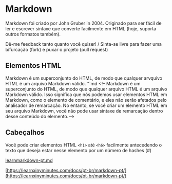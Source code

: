 # Markdown

Markdown foi criado por John Gruber in 2004. Originado para ser fácil de ler e escrever sintaxe que converte facilmente em HTML (hoje, suporta outros formatos também).

Dê-me feedback tanto quanto você quiser! / Sinta-se livre para fazer uma bifurcação (fork) e puxar o projeto (pull request)

## Elementos HTML

Markdown é um superconjunto do HTML, de modo que qualquer arvquivo HTML é um arquivo Markdown válido. “`md <!– Markdown é um superconjunto do HTML, de modo que qualquer arquivo HTML é um arquivo Markdown válido. Isso significa que nós podemos usar elementos HTML em Markdown, como o elemento de comentário, e eles não serão afetados pelo analisador de remarcação. No entanto, se você criar um elemento HTML em seu arquivo Markdown, você não pode usar sintaxe de remarcação dentro desse conteúdo do elemento.–>

## Cabeçalhos

Você pode criar elementos HTML `<h1>` até `<h6>` facilmente antecedendo o texto que deseja estar nesse elemento por um número de hashes (#)

[learnmarkdown-pt.md](https://s3-us-west-2.amazonaws.com/secure.notion-static.com/974c9aba-c878-4f4c-bba1-56cfd2d57062/learnmarkdown-pt.md)

[https://learnxinyminutes.com/docs/pt-br/markdown-pt/](https://learnxinyminutes.com/docs/pt-br/markdown-pt/)